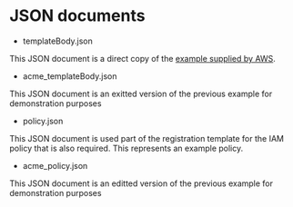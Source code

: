 # JSON documents

* templateBody.json

This JSON document is a direct copy of the [example supplied by AWS](https://docs.aws.amazon.com/iot/latest/developerguide/jit-provisioning.html).

* acme_templateBody.json

This JSON document is an exitted version of the previous example for demonstration purposes

* policy.json

This JSON document is used part of the registration template for the IAM policy that is also required. This represents an example policy.

* acme_policy.json

This JSON document is an editted version of the previous example for demonstration purposes

 


